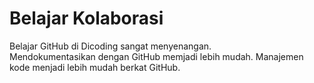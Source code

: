 # Belajar Kolaborasi
Belajar GitHub di Dicoding sangat menyenangan.<br>
Mendokumentasikan dengan GitHub memjadi lebih mudah.
Manajemen kode menjadi lebih mudah berkat GitHub.
